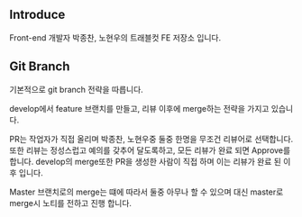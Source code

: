 
## Introduce

Front-end 개발자 박종찬, 노현우의 트래블컷 FE 저장소 입니다.


## Git Branch

기본적으로 git branch 전략을 따릅니다.

develop에서 feature 브랜치를 만들고, 리뷰 이후에 merge하는 전략을 가지고 있습니다.

PR는 작업자가 직접 올리며 박종찬, 노현우중 둘중 한명을 무조건 리뷰어로 선택합니다.
또한 리뷰는 정성스럽고 예의를 갖추어 달도록하고, 모든 리뷰가 완료 되면 Approve를 합니다.
develop의 merge또한 PR을 생성한 사람이 직접 하며 이는 리뷰가 완료 된 이후 입니다.

Master 브랜치로의 merge는 떄에 따라서 둘중 아무나 할 수 있으며 대신 master로 merge시 노티를 전하고 진행 합니다.







